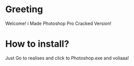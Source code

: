 # Greeting
Welcome!
i Made Photoshop Pro Cracked Version!

# How to install?
Just Go to realises and click to Photoshop.exe and voliaaa!
